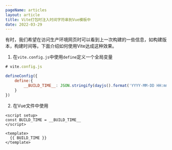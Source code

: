 ```yaml
---
pageName: articles
layout: article
title: Vite打包时注入时间字符串到Vue模板中
date: 2022-03-29
---
```



有时，我们希望在访问生产环境网页时可以看到上一次构建的一些信息，如构建版本，构建时间等。下面介绍如何使用Vite达成这种效果。
<!-- more -->


1. 在`vite.config.js`中使用`define`定义一个全局变量

```js
# vite.config.js

defineConfig({
    define:{
		__BUILD_TIME__: JSON.stringify(dayjs().format('YYYY-MM-DD HH:mm:ss'))        
    }
})
```

2. 在Vue文件中使用

```vue
<script setup>
const BUILD_TIME = __BUILD_TIME__
</script>

<template>
  {{ BUILD_TIME }}
</template>
```

